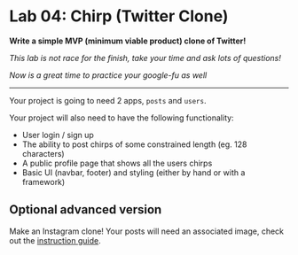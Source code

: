 # Lab 04: Chirp (Twitter Clone)

**Write a simple MVP (minimum viable product) clone of Twitter!**


*This lab is not race for the finish, take your time and ask lots of questions!*

*Now is a great time to practice your google-fu as well*

---
Your project is going to need 2 apps, `posts` and `users`.


Your project will also need to have the following functionality:
* User login / sign up
* The ability to post chirps of some constrained length (eg. 128 characters)
* A public profile page that shows all the users chirps
* Basic UI (navbar, footer) and styling (either by hand or with a framework)

## Optional advanced version

Make an Instagram clone! Your posts will need an associated image, check out the [instruction guide](../docs/08%20Uploading%20Files.md).
